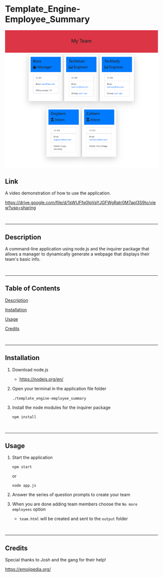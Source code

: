 # Template_Engine-Employee_Summary

![Template Engine Employee Summary Image](./assets/template_engine-employee_summary.png)

## Link

A video demonstration of how to use the application.

https://drive.google.com/file/d/1sWUFfq0IpVaYJGFWgRatr0M7apI3S9lo/view?usp=sharing

<br>

---

## Description

A command-line application using node.js and the inquirer package that allows a manager to dynamically generate a webpage that displays their team's basic info.

<br>

---

## Table of Contents

[Description](#description)

[Installation](#installation)

[Usage](#usage)

[Credits](#credits)

<br>

---

## Installation

1. Download node.js 

    * https://nodejs.org/en/

2. Open your terminal in the application file folder
    
    `./template_engine-employee_summary`

2. Install the node modules for the inquirer package
    ```
    npm install
    ```

<br>

---

## Usage

1. Start the application
    ```
    npm start
    ```
    or

    ```
    node app.js
    ```
2. Answer the series of question prompts to create your team

3. When you are done adding team members choose the `No more employees` option

    * `team.html` will be created and sent to the `output` folder

<br>

---

## Credits

Special thanks to Josh and the gang for their help!

https://emojipedia.org/